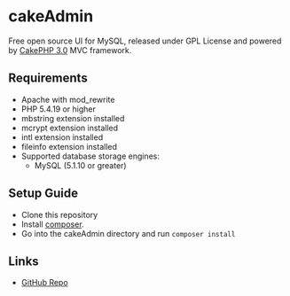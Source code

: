 <!-- # CakePHP Application Skeleton

[![Build Status](https://img.shields.io/travis/cakephp/app/master.svg?style=flat-square)](https://travis-ci.org/cakephp/app)
[![License](https://img.shields.io/packagist/l/cakephp/app.svg?style=flat-square)](https://packagist.org/packages/cakephp/app)

A skeleton for creating applications with [CakePHP](http://cakephp.org) 3.x.

The framework source code can be found here: [cakephp/cakephp](https://github.com/cakephp/cakephp).

## Installation

1. Download [Composer](http://getcomposer.org/doc/00-intro.md) or update `composer self-update`.
2. Run `php composer.phar create-project --prefer-dist cakephp/app [app_name]`.

If Composer is installed globally, run
```bash
composer create-project --prefer-dist cakephp/app [app_name]
```

You should now be able to visit the path to where you installed the app and see
the setup traffic lights.

## Configuration

Read and edit `config/app.php` and setup the 'Datasources' and any other
configuration relevant for your application. -->

# cakeAdmin

Free open source UI for MySQL, released under GPL License
and powered by [CakePHP 3.0](http://cakephp.org) MVC framework.

## Requirements

* Apache with mod_rewrite
* PHP 5.4.19 or higher
* mbstring extension installed
* mcrypt extension installed
* intl extension installed
* fileinfo extension installed
* Supported database storage engines:
   * MySQL (5.1.10 or greater)

## Setup Guide

* Clone this repository
* Install [composer](http://getcomposer.org).
* Go into the cakeAdmin directory and run `composer install`

## Links

* [GitHub Repo](https://github.com/aavrug/cakeAdmin)